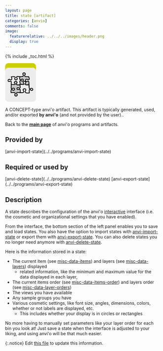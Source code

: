 ```yaml
---
layout: page
title: state [artifact]
categories: [anvio]
comments: false
image:
  featurerelative: ../../../images/header.png
  display: true
---
```



{% include _toc.html %}


<img src="../../images/icons/CONCEPT.png" alt="CONCEPT" style="width:100px; border:none" />

A CONCEPT-type anvi'o artifact. This artifact is typically generated, used, and/or exported **by anvi'o** (and not provided by the user)..

Back to the **[main page](../../)** of anvi'o programs and artifacts.

## Provided by


<p style="text-align: left" markdown="1"><span class="artifact-p">[anvi-import-state](../../programs/anvi-import-state)</span></p>


## Required or used by

<p style="text-align: left" markdown="1"><span class="artifact-r">[anvi-delete-state](../../programs/anvi-delete-state)</span> <span class="artifact-r">[anvi-export-state](../../programs/anvi-export-state)</span></p>

## Description

A state describes the configuration of the anvi'o <span class="artifact-n">[interactive](/software/anvio/help/artifacts/interactive)</span> interface (i.e. the cosmetic and organizational settings that you have enabled). 

From the interface, the bottom section of the left panel enables you to save and load states. You also have the option to import states with <span class="artifact-n">[anvi-import-state](/software/anvio/help/programs/anvi-import-state)</span> or export them with <span class="artifact-n">[anvi-export-state](/software/anvio/help/programs/anvi-export-state)</span>. You can also delete states you no longer need anymore with <span class="artifact-n">[anvi-delete-state](/software/anvio/help/programs/anvi-delete-state)</span>. 

Here is the information stored in a state:
* The current item (see <span class="artifact-n">[misc-data-items](/software/anvio/help/artifacts/misc-data-items)</span>) and layers (see <span class="artifact-n">[misc-data-layers](/software/anvio/help/artifacts/misc-data-layers)</span>) displayed
    * related information, like the minimum and maximum value for the data displayed in each layer, 
* The current items order (see <span class="artifact-n">[misc-data-items-order](/software/anvio/help/artifacts/misc-data-items-order)</span>) and layers order (see <span class="artifact-n">[misc-data-layer-orders](/software/anvio/help/artifacts/misc-data-layer-orders)</span>)
* The views you have available 
* Any sample groups you have 
* Various cosmetic settings, like font size, angles, dimensions, colors, whether or not labels are displayed, etc. 
    * This includes whether your display is in circles or rectangles 
    
No more having to manually set parameters like your layer order for each bin you look at! Just save a state when the interface is adjusted to your liking, and using anvi'o will be that much easier. 



{:.notice}
Edit [this file](https://github.com/merenlab/anvio/tree/master/anvio/docs/artifacts/state.md) to update this information.

